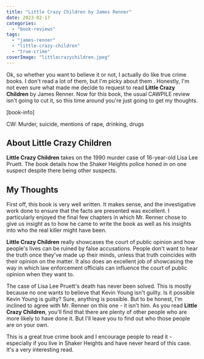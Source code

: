 ```yaml
---
title: "Little Crazy Children by James Renner"
date: 2023-02-17
categories: 
  - "book-reviews"
tags: 
  - "james-renner"
  - "little-crazy-children"
  - "true-crime"
coverImage: "littlecrazychildren.jpeg"
---
```


Ok, so whether you want to believe it or not, I actually do like true crime books. I don't read a lot of them, but I'm picky about them . Honestly, I'm not even sure what made me decide to request to read **Little Crazy Children** by James Renner. Now for this book, the usual CAWPILE review isn't going to cut it, so this time around you're just going to get my thoughts.

\[book-info\]

CW: Murder, suicide, mentions of rape, drinking, drugs

## About Little Crazy Children

**Little Crazy Children** takes on the 1990 murder case of 16-year-old Lisa Lee Pruett. The book details how the Shaker Heights police honed in on one suspect despite there being other suspects.

## My Thoughts

First off, this book is very well written. It makes sense, and the investigative work done to ensure that the facts are presented was excellent. I particularly enjoyed the final few chapters in which Mr. Renner chose to give us insight as to how he came to write the book as well as his insights into who the real killer might have been.

**Little Crazy Children** really showcases the court of public opinion and how people's lives can be ruined by false accusations. People don't want to hear the truth once they've made up their minds, unless that truth coincides with their opinion on the matter. It also does an excellent job of showcasing the way in which law enforcement officials can influence the court of public opinion when they want to.

The case of Lisa Lee Pruett's death has never been solved. This is mostly because no one wants to believe that Kevin Young isn't guilty. Is it possible Kevin Young is guilty? Sure, anything is possible. But to be honest, I'm inclined to agree with Mr. Renner on this one - it isn't him. As you read **Little Crazy Children**, you'll find that there are plenty of other people who are more likely to have done it. But I'll leave you to find out who those people are on your own.

This is a great true crime book and I encourage people to read it - especially if you live in Shaker Heights and have never heard of this case. It's a very interesting read.
